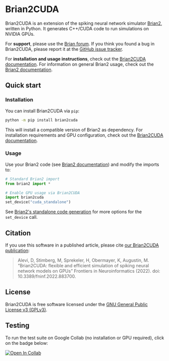 Brian2CUDA
==========

Brian2CUDA is an extension of the spiking neural network simulator
[Brian2](https://github.com/brian-team/brian2), written in Python. It
generates C++/CUDA code to run simulations on NVIDIA GPUs.

For **support**, please use the [Brian forum](https://brian.discourse.group/). If
you think you found a bug in Brian2CUDA, please report it at the
[GitHub issue tracker](https://github.com/brian-team/brian2cuda/issues).

For **installation and usage instructions**, check out the
[Brian2CUDA documentation](https://brian2cuda.readthedocs.io).
For information on general Brian2 usage, check out the
[Brian2 documentation](http://brian2.readthedocs.io).

## Quick start
### Installation

You can install Brian2CUDA via `pip`:

```bash
python -m pip install brian2cuda
```

This will install a compatible version of Brian2 as dependency. For installation requirements and GPU configuration, check out the [Brian2CUDA documentation](https://brian2cuda.readthedocs.io/en/latest/index.html).

### Usage
Use your Brian2 code (see [Brian2 documentation](http://brian2.readthedocs.io/en/stable/index.html)) and modify the imports to:

```python
# Standard Brian2 import
from brian2 import *

# Enable GPU usage via Brian2CUDA
import brian2cuda
set_device("cuda_standalone")
```

See [Brian2's standalone code generation](https://brian2.readthedocs.io/en/stable/user/computation.html?highlight=set_device#standalone-code-generation) for more options for the `set_device` call.


## Citation
If you use this software in a published article, please cite
[our Brian2CUDA publication](https://www.frontiersin.org/articles/10.3389/fninf.2022.883700):

> Alevi, D, Stimberg, M, Sprekeler, H, Obermayer, K, Augustin, M. “Brian2CUDA: flexible and efficient simulation of spiking neural network models on GPUs” Frontiers in Neuroinformatics (2022). doi: 10.3389/fninf.2022.883700.

## License
Brian2CUDA is free software licensed under the [GNU General Public License v3 (GPLv3)](https://www.gnu.org/licenses/gpl-3.0.en.html).

## Testing
To run the test suite on Google Collab (no installation or GPU required), click on the badge below:

[![Open In Collab](https://colab.research.google.com/assets/colab-badge.svg)](https://colab.research.google.com/github/brian-team/brian2cuda/blob/master/brian2cuda/tools/test_suite/run_tests.ipynb)